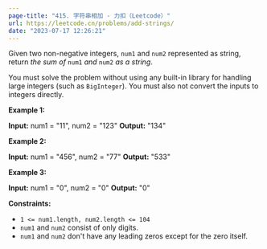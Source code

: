 ```yaml
---
page-title: "415. 字符串相加 - 力扣（Leetcode）"
url: https://leetcode.cn/problems/add-strings/
date: "2023-07-17 12:26:21"
---
```

Given two non-negative integers, `num1` and `num2` represented as string, return *the sum of* `num1` *and* `num2` *as a string*.

You must solve the problem without using any built-in library for handling large integers (such as `BigInteger`). You must also not convert the inputs to integers directly.

**Example 1:**

**Input:** num1 = "11", num2 = "123"
**Output:** "134"

**Example 2:**

**Input:** num1 = "456", num2 = "77"
**Output:** "533"

**Example 3:**

**Input:** num1 = "0", num2 = "0"
**Output:** "0"

**Constraints:**

-   `1 <= num1.length, num2.length <= 104`
-   `num1` and `num2` consist of only digits.
-   `num1` and `num2` don't have any leading zeros except for the zero itself.